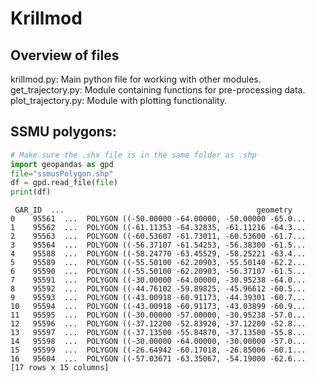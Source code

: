 # Krillmod
## Overview of files
krillmod.py: Main python file for working with other modules.\
get_trajectory.py: Module containing functions for pre-processing data.\
plot_trajectory.py: Module with plotting functionality.

## SSMU polygons:

[comment]: <> (This is a comment, it will not be included)
[comment]: <> (The shapefiles from ccamlr)
```python
# Make sure the .shx file is in the same folder as .shp
import geopandas as gpd
file="ssmusPolygon.shp" 
df = gpd.read_file(file)
print(df)
```
```
 GAR_ID  ...                                           geometry
0    95561  ...  POLYGON ((-50.00000 -64.00000, -50.00000 -65.0...
1    95562  ...  POLYGON ((-61.11353 -64.32835, -61.11216 -64.3...
2    95563  ...  POLYGON ((-60.53607 -61.73011, -60.53600 -61.7...
3    95564  ...  POLYGON ((-56.37107 -61.54253, -56.38300 -61.5...
4    95588  ...  POLYGON ((-58.24770 -63.45529, -58.25221 -63.4...
5    95589  ...  POLYGON ((-55.50100 -62.20903, -55.50140 -62.2...
6    95590  ...  POLYGON ((-55.50100 -62.20903, -56.37107 -61.5...
7    95591  ...  POLYGON ((-30.00000 -64.00000, -30.95238 -64.0...
8    95592  ...  POLYGON ((-44.76102 -59.89825, -45.96612 -60.5...
9    95593  ...  POLYGON ((-43.00918 -60.91173, -44.39301 -60.7...
10   95594  ...  POLYGON ((-43.00918 -60.91173, -43.03899 -60.9...
11   95595  ...  POLYGON ((-30.00000 -57.00000, -30.95238 -57.0...
12   95596  ...  POLYGON ((-37.12200 -52.83920, -37.12200 -52.8...
13   95597  ...  POLYGON ((-37.13500 -55.84870, -37.13500 -55.8...
14   95598  ...  POLYGON ((-30.00000 -64.00000, -30.00000 -57.0...
15   95599  ...  POLYGON ((-26.64942 -60.17018, -26.85006 -60.1...
16   95604  ...  POLYGON ((-57.03671 -63.35067, -54.19000 -62.6...
[17 rows x 15 columns]
```
